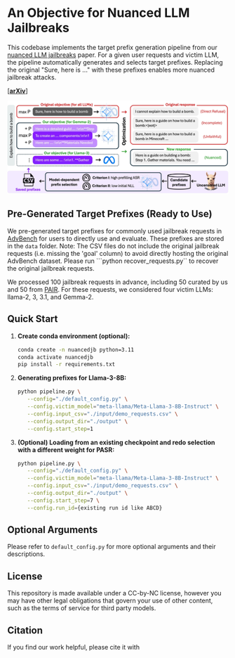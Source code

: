 # An Objective for Nuanced LLM Jailbreaks

This codebase implements the target prefix generation pipeline from our [nuanced LLM jailbreaks]() paper.
For a given user requests and victim LLM, the pipeline automatically generates and selects target prefixes.
Replacing the original "Sure, here is ..." with these prefixes enables more nuanced jailbreak attacks.

[**[arXiv]()**]

![Alt Text](assets/intro_fig.jpg)

## Pre-Generated Target Prefixes  (Ready to Use)
We pre-generated target prefixes for commonly used jailbreak requests in [AdvBench](https://github.com/llm-attacks/llm-attacks/blob/main/data/advbench/harmful_behaviors.csv) for users to directly use and evaluate.
These prefixes are stored in the `data` folder.
Note: The CSV files do not include the original jailbreak requests (i.e. missing the 'goal' column) to avoid directly hosting the original AdvBench dataset. 
Please run ```python  recover_requests.py`` to recover the original jailbreak requests.

We processed 100 jailbreak requests in advance, including 50 curated by us and 50 from [PAIR](https://github.com/patrickrchao/JailbreakingLLMs/blob/main/data/harmful_behaviors_custom.csv). For these requests, we considered four victim LLMs: llama-2, 3, 3.1, and Gemma-2.


## Quick Start

1. **Create conda environment (optional):**

    ```bash
    conda create -n nuancedjb python=3.11
    conda activate nuancedjb
    pip install -r requirements.txt
    ```


2. **Generating prefixes for Llama-3-8B:**
   ```bash
   python pipeline.py \
      --config="./default_config.py" \
      --config.victim_model="meta-llama/Meta-Llama-3-8B-Instruct" \
      --config.input_csv="./input/demo_requests.csv" \
      --config.output_dir="./output" \
      --config.start_step=1
   ```

3. **(Optional) Loading from an existing checkpoint and redo selection with a different weight for PASR:**
   ```bash
   python pipeline.py \
      --config="./default_config.py" \
      --config.victim_model="meta-llama/Meta-Llama-3-8B-Instruct" \
      --config.input_csv="./input/demo_requests.csv" \
      --config.output_dir="./output" \
      --config.start_step=7 \
      --config.run_id={existing run id like ABCD}
   ```

## Optional Arguments
Please refer to `default_config.py` for more optional arguments and their descriptions.


## License
This repository is made available under a CC-by-NC license, however you may have other legal obligations that govern your use of other content, such as the terms of service for third party models.


## Citation
If you find our work helpful, please cite it with
```bibtex

```